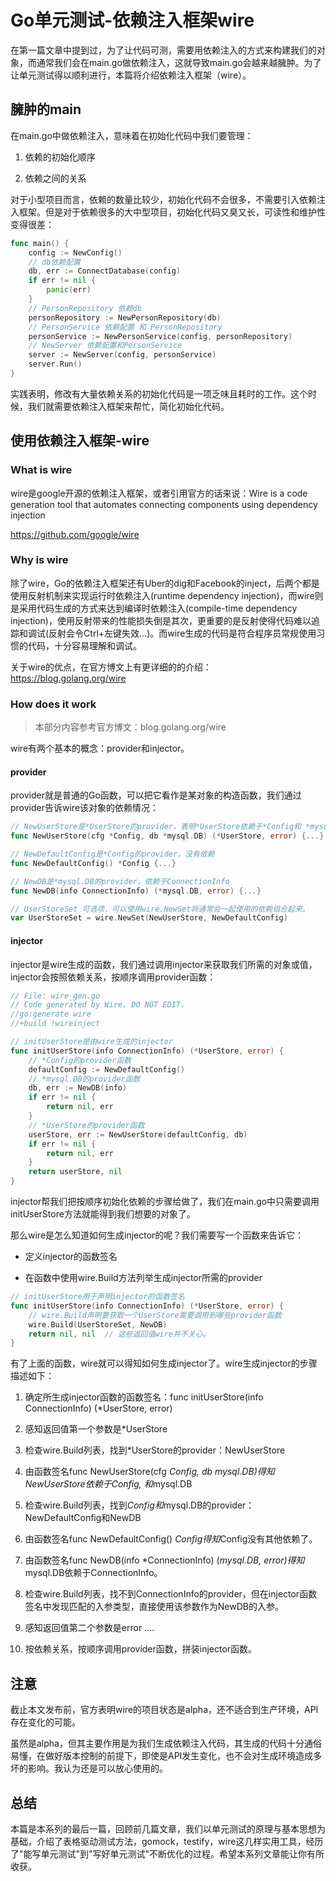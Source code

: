# Go单元测试-依赖注入框架wire

在第一篇文章中提到过，为了让代码可测，需要用依赖注入的方式来构建我们的对象，而通常我们会在main.go做依赖注入，这就导致main.go会越来越臃肿。为了让单元测试得以顺利进行，本篇将介绍依赖注入框架（wire）。

## 臃肿的main

在main.go中做依赖注入，意味着在初始化代码中我们要管理：

1. 依赖的初始化顺序

2. 依赖之间的关系

对于小型项目而言，依赖的数量比较少，初始化代码不会很多，不需要引入依赖注入框架。但是对于依赖很多的大中型项目，初始化代码又臭又长，可读性和维护性变得很差：

```go
func main() {
    config := NewConfig()
    // db依赖配置
    db, err := ConnectDatabase(config) 
    if err != nil {
        panic(err)
    }
    // PersonRepository 依赖db
    personRepository := NewPersonRepository(db) 
    // PersonService 依赖配置 和 PersonRepository
    personService := NewPersonService(config, personRepository)
    // NewServer 依赖配置和PersonService
    server := NewServer(config, personService)
    server.Run()
}
```

实践表明，修改有大量依赖关系的初始化代码是一项乏味且耗时的工作。这个时候，我们就需要依赖注入框架来帮忙，简化初始化代码。

## 使用依赖注入框架-wire

### What is wire

wire是google开源的依赖注入框架，或者引用官方的话来说：Wire is a code generation tool that automates connecting components using dependency injection

https://github.com/google/wire

### Why is wire

除了wire，Go的依赖注入框架还有Uber的dig和Facebook的inject，后两个都是使用反射机制来实现运行时依赖注入(runtime dependency injection)，而wire则是采用代码生成的方式来达到编译时依赖注入(compile-time dependency injection)，使用反射带来的性能损失倒是其次，更重要的是反射使得代码难以追踪和调试(反射会令Ctrl+左键失效...)。而wire生成的代码是符合程序员常规使用习惯的代码，十分容易理解和调试。

关于wire的优点，在官方博文上有更详细的的介绍：https://blog.golang.org/wire

### How does it work

> 本部分内容参考官方博文：blog.golang.org/wire

wire有两个基本的概念：provider和injector。

#### provider

provider就是普通的Go函数，可以把它看作是某对象的构造函数，我们通过provider告诉wire该对象的依赖情况：

```go
// NewUserStore是*UserStore的provider，表明*UserStore依赖于*Config和 *mysql.DB.
func NewUserStore(cfg *Config, db *mysql.DB) (*UserStore, error) {...}

// NewDefaultConfig是*Config的provider，没有依赖
func NewDefaultConfig() *Config {...}

// NewDB是*mysql.DB的provider，依赖于ConnectionInfo
func NewDB(info ConnectionInfo) (*mysql.DB, error) {...}

// UserStoreSet 可选项，可以使用wire.NewSet将通常会一起使用的依赖组合起来。
var UserStoreSet = wire.NewSet(NewUserStore, NewDefaultConfig)
```

#### injector

injector是wire生成的函数，我们通过调用injector来获取我们所需的对象或值，injector会按照依赖关系，按顺序调用provider函数：

```go
// File: wire_gen.go
// Code generated by Wire. DO NOT EDIT.
//go:generate wire
//+build !wireinject

// initUserStore是由wire生成的injector
func initUserStore(info ConnectionInfo) (*UserStore, error) {
    // *Config的provider函数
    defaultConfig := NewDefaultConfig()
    // *mysql.DB的provider函数
    db, err := NewDB(info)
    if err != nil {
        return nil, err
    }
    // *UserStore的provider函数
    userStore, err := NewUserStore(defaultConfig, db)
    if err != nil {
        return nil, err
    }
    return userStore, nil
}
```

injector帮我们把按顺序初始化依赖的步骤给做了，我们在main.go中只需要调用initUserStore方法就能得到我们想要的对象了。

那么wire是怎么知道如何生成injector的呢？我们需要写一个函数来告诉它：

- 定义injector的函数签名

- 在函数中使用wire.Build方法列举生成injector所需的provider

```go
// initUserStore用于声明injector的函数签名
func initUserStore(info ConnectionInfo) (*UserStore, error) {  
    // wire.Build声明要获取一个UserStore需要调用到哪些provider函数
    wire.Build(UserStoreSet, NewDB)
    return nil, nil  // 这些返回值wire并不关心。
}
```

有了上面的函数，wire就可以得知如何生成injector了。wire生成injector的步骤描述如下：

1. 确定所生成injector函数的函数签名：func initUserStore(info ConnectionInfo) (*UserStore, error)

2. 感知返回值第一个参数是*UserStore

3. 检查wire.Build列表，找到*UserStore的provider：NewUserStore

4. 由函数签名func NewUserStore(cfg *Config, db *mysql.DB)得知NewUserStore依赖于*Config, 和*mysql.DB

5. 检查wire.Build列表，找到*Config和*mysql.DB的provider：NewDefaultConfig和NewDB

6. 由函数签名func NewDefaultConfig() *Config得知*Config没有其他依赖了。

7. 由函数签名func NewDB(info *ConnectionInfo) (*mysql.DB, error)得知*mysql.DB依赖于ConnectionInfo。

8. 检查wire.Build列表，找不到ConnectionInfo的provider，但在injector函数签名中发现匹配的入参类型，直接使用该参数作为NewDB的入参。

9. 感知返回值第二个参数是error
....

10. 按依赖关系，按顺序调用provider函数，拼装injector函数。

## 注意

截止本文发布前，官方表明wire的项目状态是alpha，还不适合到生产环境，API存在变化的可能。

虽然是alpha，但其主要作用是为我们生成依赖注入代码，其生成的代码十分通俗易懂，在做好版本控制的前提下，即使是API发生变化，也不会对生成环境造成多坏的影响。我认为还是可以放心使用的。

## 总结

本篇是本系列的最后一篇，回顾前几篇文章，我们以单元测试的原理与基本思想为基础，介绍了表格驱动测试方法，gomock，testify，wire这几样实用工具，经历了"能写单元测试"到"写好单元测试"不断优化的过程。希望本系列文章能让你有所收获。


